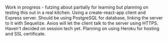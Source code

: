 Work in progress - futzing about partially for learning but planning on testing this out in a real kitchen. Using a create-react-app client and Express server. Should be using PostgreSQL for database, linking the server to it with Sequelize. Axios will let the client talk to the server using HTTPS. Haven't decided on session tech yet. Planning on using Heroku for hosting and SSL certificate.
